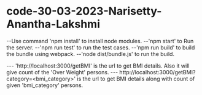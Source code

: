 # code-30-03-2023-Narisetty-Anantha-Lakshmi

--Use command 'npm install' to install node modules.
--'npm start' to Run the server.
--'npm run test' to run the test cases.
--'npm run build' to build the bundle using webpack.
--'node dist/bundle.js' to run the build.

--- 'http://localhost:3000/getBMI' is the url to get BMI details. Also it will give count of the 'Over Weight' persons.
--- http://localhost:3000/getBMI?category=<bmi_category>' is the url to get BMI details along with count of given 'bmi_category' persons.